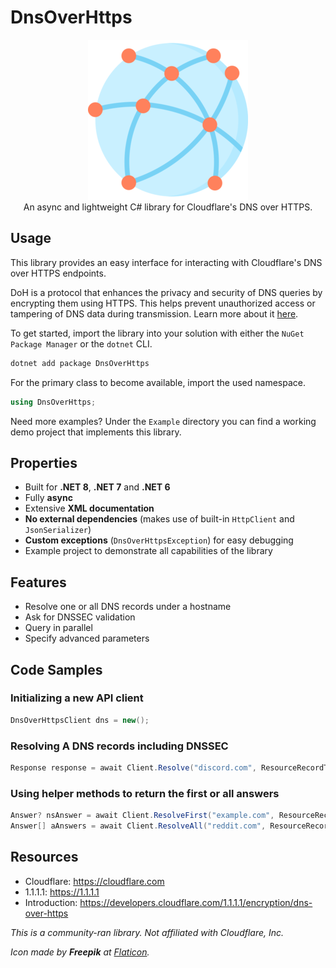 ﻿# DnsOverHttps

<div align="center">
  <img width="256" height="256" src="https://raw.githubusercontent.com/actually-akac/DnsOverHttps/master/DnsOverHttps/icon.png">
</div>

<div align="center">
  An async and lightweight C# library for Cloudflare's DNS over HTTPS.
</div>

## Usage
This library provides an easy interface for interacting with Cloudflare's DNS over HTTPS endpoints.

DoH is a protocol that enhances the privacy and security of DNS queries by encrypting them using HTTPS. This helps prevent unauthorized access or tampering of DNS data during transmission. Learn more about it [here](https://developers.cloudflare.com/1.1.1.1/encryption/dns-over-https/).

To get started, import the library into your solution with either the `NuGet Package Manager` or the `dotnet` CLI.
```rust
dotnet add package DnsOverHttps
```

For the primary class to become available, import the used namespace.
```csharp
using DnsOverHttps;
```

Need more examples? Under the `Example` directory you can find a working demo project that implements this library.

## Properties
- Built for **.NET 8**, **.NET 7** and **.NET 6**
- Fully **async**
- Extensive **XML documentation**
- **No external dependencies** (makes use of built-in `HttpClient` and `JsonSerializer`)
- **Custom exceptions** (`DnsOverHttpsException`) for easy debugging
- Example project to demonstrate all capabilities of the library

## Features
- Resolve one or all DNS records under a hostname
- Ask for DNSSEC validation
- Query in parallel
- Specify advanced parameters

## Code Samples

### Initializing a new API client
```csharp
DnsOverHttpsClient dns = new();
```

### Resolving A DNS records including DNSSEC
```csharp
Response response = await Client.Resolve("discord.com", ResourceRecordType.A, true, true);
```

### Using helper methods to return the first or all answers
```csharp
Answer? nsAnswer = await Client.ResolveFirst("example.com", ResourceRecordType.NS);
Answer[] aAnswers = await Client.ResolveAll("reddit.com", ResourceRecordType.A);
```

## Resources
- Cloudflare: https://cloudflare.com
- 1.1.1.1: https://1.1.1.1
- Introduction: https://developers.cloudflare.com/1.1.1.1/encryption/dns-over-https

*This is a community-ran library. Not affiliated with Cloudflare, Inc.*

*Icon made by **Freepik** at [Flaticon](https://www.flaticon.com).*